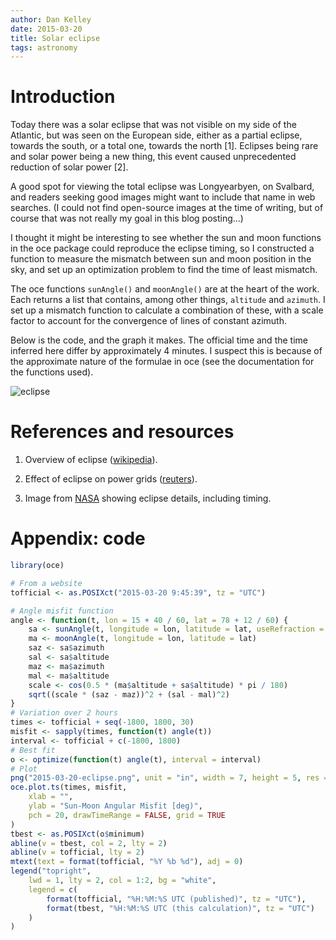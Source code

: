 ```yaml
---
author: Dan Kelley
date: 2015-03-20
title: Solar eclipse
tags: astronomy
---
```


# Introduction

Today there was a solar eclipse that was not visible on my side of the
Atlantic, but was seen on the European side, either as a partial eclipse,
towards the south, or a total one, towards the north [1]. Eclipses being rare
and solar power being a new thing, this event caused unprecedented reduction of
solar power [2].

A good spot for viewing the total eclipse was Longyearbyen, on Svalbard, and
readers seeking good images might want to include that name in web searches. (I
could not find open-source images at the time of writing, but of course that
was not really my goal in this blog posting...)

I thought it might be interesting to see whether the sun and moon functions in
the oce package could reproduce the eclipse timing, so I constructed a function
to measure the mismatch between sun and moon position in the sky, and set up an
optimization problem to find the time of least mismatch.

The oce functions `sunAngle()` and `moonAngle()` are at the heart of the work.
Each returns a list that contains, among other things, `altitude` and
`azimuth`. I set up a mismatch function to calculate a combination of these,
with a scale factor to account for the convergence of lines of constant
azimuth.

Below is the code, and the graph it makes. The official time and the time
inferred here differ by approximately 4 minutes.  I suspect this is because of
the approximate nature of the formulae in oce (see the documentation for the
functions used).

![eclipse](/dek_blog/docs/assets/images/2015-03-20-eclipse.png)

# References and resources

1. Overview of eclipse
   ([wikipedia](http://en.wikipedia.org/wiki/Solar_eclipse_of_March_20,_2015#cite_note-6)).

2. Effect of eclipse on power grids
   ([reuters](http://www.reuters.com/article/2015/03/20/us-solar-eclipse-germany-idUSKBN0MG0S620150320)).

3. Image from
   [NASA](http://eclipse.gsfc.nasa.gov/SEplot/SEplot2001/SE2015Mar20T.GIF)
   showing eclipse details, including timing.

# Appendix: code

```R
library(oce)

# From a website
tofficial <- as.POSIXct("2015-03-20 9:45:39", tz = "UTC")

# Angle misfit function
angle <- function(t, lon = 15 + 40 / 60, lat = 78 + 12 / 60) {
    sa <- sunAngle(t, longitude = lon, latitude = lat, useRefraction = TRUE)
    ma <- moonAngle(t, longitude = lon, latitude = lat)
    saz <- sa$azimuth
    sal <- sa$altitude
    maz <- ma$azimuth
    mal <- ma$altitude
    scale <- cos(0.5 * (ma$altitude + sa$altitude) * pi / 180)
    sqrt((scale * (saz - maz))^2 + (sal - mal)^2)
}
# Variation over 2 hours
times <- tofficial + seq(-1800, 1800, 30)
misfit <- sapply(times, function(t) angle(t))
interval <- tofficial + c(-1800, 1800)
# Best fit
o <- optimize(function(t) angle(t), interval = interval)
# Plot
png("2015-03-20-eclipse.png", unit = "in", width = 7, height = 5, res = 200, pointsize = 10)
oce.plot.ts(times, misfit,
    xlab = "",
    ylab = "Sun-Moon Angular Misfit [deg)",
    pch = 20, drawTimeRange = FALSE, grid = TRUE
)
tbest <- as.POSIXct(o$minimum)
abline(v = tbest, col = 2, lty = 2)
abline(v = tofficial, lty = 2)
mtext(text = format(tofficial, "%Y %b %d"), adj = 0)
legend("topright",
    lwd = 1, lty = 2, col = 1:2, bg = "white",
    legend = c(
        format(tofficial, "%H:%M:%S UTC (published)", tz = "UTC"),
        format(tbest, "%H:%M:%S UTC (this calculation)", tz = "UTC")
    )
)
```

